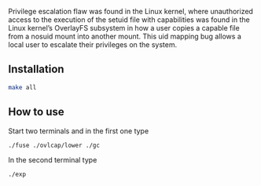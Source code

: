 Privilege escalation flaw was found in the Linux kernel, where unauthorized access to the execution of the setuid file with capabilities was found in the Linux kernel’s OverlayFS subsystem in how a user copies a capable file from a nosuid mount into another mount. This uid mapping bug allows a local user to escalate their privileges on the system.

## Installation
```bash
make all
```
## How to use
Start two terminals and in the first one type
```bash
./fuse ./ovlcap/lower ./gc
```
In the second terminal type
```bash
./exp
```
